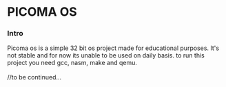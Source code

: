 <h1>PICOMA OS</h1>
<h3> Intro </h3>
  Picoma os is a simple 32 bit os project made for educational purposes. It's not stable and for now its unable to be used on daily basis. to run this project you need gcc, nasm, make and qemu.
<br> <br>//to be continued...
